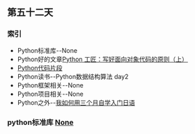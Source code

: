 ## 第五十二天
### 索引
- Python标准库--None
- Python好的文章[Python 工匠：写好面向对象代码的原则（上）](https://github.com/piglei/one-python-craftsman/blob/master/zh_CN/12-write-solid-python-codes-part-1.md)
- [Python代码片段](day52.py)
- Python读书--Python数据结构算法 day2
- Python框架相关--None
- Python项目相关--None
- Python之外--[我如何用三个月自学入门日语](http://numbbbbb.com/2016/07/04/20160704_%E6%88%91%E5%A6%82%E4%BD%95%E7%94%A8%E4%B8%89%E4%B8%AA%E6%9C%88%E5%85%A5%E9%97%A8%E6%97%A5%E8%AF%AD/)
### python标准库 [None](https://pymotw.com/3/None/index.html)
